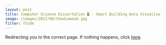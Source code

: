 ```yaml
---
layout: post
title: Computer Science Dissertation 🖥 - Smart Building Data Visualisation with VR
image: /images/2017/08/thediamond.jpg
filter: fCode
---
```


Redirecting you to the correct page. If nothing happens, click [here]({{site.baseurl}}/dissertation).

<meta http-equiv="refresh" content="2; url={{site.baseurl}}/dissertation" />
